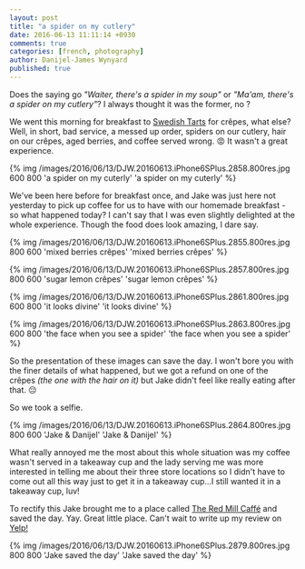 ```yaml
---
layout: post
title: "a spider on my cutlery"
date: 2016-06-13 11:11:14 +0930
comments: true
categories: [french, photography]
author: Danijel-James Wynyard
published: true
---
```

Does the saying go _"Waiter, there's a spider in my soup"_ or _"Ma'am, there's a spider on my cutlery"_? I always thought it was the former, no ?

We went this morning for breakfast to [Swedish Tarts](https://www.yelp.com.au/biz/swedish-tarts-semaphore) for crêpes, what else? Well, in short, bad service, a messed up order, spiders on our cutlery, hair on our crêpes, aged berries, and coffee served wrong. 😡 It wasn't a great experience.

{% img /images/2016/06/13/DJW.20160613.iPhone6SPlus.2858.800res.jpg 600 800 'a spider on my cuterly' 'a spider on my cuterly' %}

We've been here before for breakfast once, and Jake was just here not yesterday to pick up coffee for us to have with our homemade breakfast - so what happened today? I can't say that I was even slightly delighted at the whole experience. Though the food does look amazing, I dare say.

{% img /images/2016/06/13/DJW.20160613.iPhone6SPlus.2855.800res.jpg 800 600 'mixed berries crêpes' 'mixed berries crêpes' %}

{% img /images/2016/06/13/DJW.20160613.iPhone6SPlus.2857.800res.jpg 800 600 'sugar lemon crêpes' 'sugar lemon crêpes' %}

{% img /images/2016/06/13/DJW.20160613.iPhone6SPlus.2861.800res.jpg 600 800 'it looks divine' 'it looks divine' %}

{% img /images/2016/06/13/DJW.20160613.iPhone6SPlus.2863.800res.jpg 600 800 'the face when you see a spider' 'the face when you see a spider' %}

So the presentation of these images can save the day. I won't bore you with the finer details of what happened, but we got a refund on one of the crêpes _(the one with the hair on it)_ but Jake didn't feel like really eating after that. 😔

So we took a selfie.

{% img /images/2016/06/13/DJW.20160613.iPhone6SPlus.2864.800res.jpg 800 600 'Jake & Danijel' 'Jake & Danijel' %}

What really annoyed me the most about this whole situation was my coffee wasn't served in a takeaway cup and the lady serving me was more interested in telling me about their three store locations so I didn't have to come out all this way just to get it in a takeaway cup...I still wanted it in a takeaway cup, luv!

To rectify this Jake brought me to a place called [The Red Mill Caffé](http://theredmillbakehouse.com.au) and saved the day. Yay. Great little place. Can't wait to write up my review on [Yelp!](https://www.yelp.com.au/)

{% img /images/2016/06/13/DJW.20160613.iPhone6SPlus.2879.800res.jpg 800 800 'Jake saved the day' 'Jake saved the day' %}